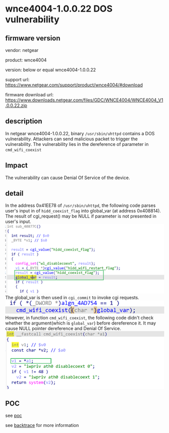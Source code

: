 # wnce4004-1.0.0.22 DOS vulnerability
## firmware version
vendor: netgear

product: wnce4004

version: below or equal wnce4004-1.0.0.22

support url: https://www.netgear.com/support/product/wnce4004/#download

firmware download url: https://www.downloads.netgear.com/files/GDC/WNCE4004/WNCE4004_V1.0.0.22.zip

## description
In netgear wnce4004-1.0.0.22, binary `/usr/sbin/uhttpd` contains a DOS vulnerability. Attackers can send malicious packet to trigger the vulnerability. The vulnerability lies in the dereference of parameter in `cmd_wifi_coexist`

## Impact
The vulnerability can cause Denial Of Service of the device.

## detail
In the address 0x41EE78 of `/usr/sbin/uhttpd`, the following code parses user's input in of `hidd_coexist_flag` into global_var (at address 0x408814). The result of cgi_request() may be NULL if parameter is not presented in user's input.
![global_var](image.png)
The global_var is then used in `cgi_commit` to invoke cgi requests.
![cgi_commit](image-1.png)
However, in function  `cmd_wifi_coexist`, the following code didn't check whether the argument(which is `global_var`) before dereference it. It may cause NULL pointer dereference and Denial Of Service.
![cmd_wifi](image-2.png)

## POC
see [poc](./poc)

see [backtrace](./backtrace) for more information

